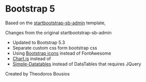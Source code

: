 # Bootstrap 5

Based on the [startbootstrap-sb-admin](https://github.com/startbootstrap/startbootstrap-sb-admin) template,

Changes from the original startbootstrap-sb-admin
- Updated to Bootstrap 5.3
- Separate custom css form bootstrap css
- Using [Bootstrap icons](https://icons.getbootstrap.com/) instead of FontAwesome
- [Chart.js](https://www.chartjs.org/) instead of
- [Simple-Datatables](https://github.com/fiduswriter/simple-datatables) instead of DataTables that requires JQuery


Created by Theodoros Bousios
